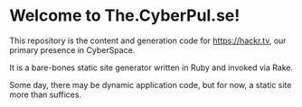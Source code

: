 # Welcome to The.CyberPul.se!

This repository is the content and generation code for https://hackr.tv, our
primary presence in CyberSpace.

It is a bare-bones static site generator written in Ruby and invoked via Rake.

Some day, there may be dynamic application code, but for now, a static site more
than suffices.
